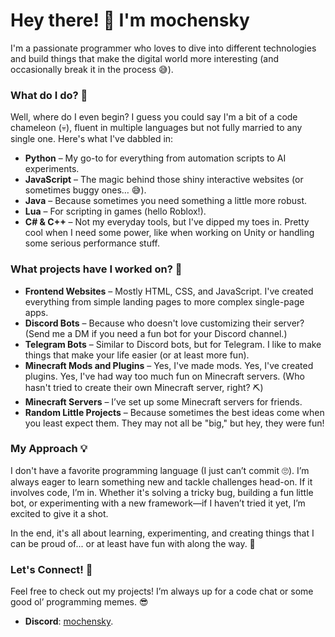 # Hey there! 👋 I'm mochensky

I'm a passionate programmer who loves to dive into different technologies and build things that make the digital world more interesting (and occasionally break it in the process 😅).

### What do I do? 🤔

Well, where do I even begin? I guess you could say I'm a bit of a code chameleon (💀), fluent in multiple languages but not fully married to any single one. Here's what I've dabbled in:

- **Python** – My go-to for everything from automation scripts to AI experiments.
- **JavaScript** – The magic behind those shiny interactive websites (or sometimes buggy ones… 😅).
- **Java** – Because sometimes you need something a little more robust.
- **Lua** – For scripting in games (hello Roblox!).
- **C# & C++** – Not my everyday tools, but I've dipped my toes in. Pretty cool when I need some power, like when working on Unity or handling some serious performance stuff.

### What projects have I worked on? 🚀

- **Frontend Websites** – Mostly HTML, CSS, and JavaScript. I've created everything from simple landing pages to more complex single-page apps.
- **Discord Bots** – Because who doesn't love customizing their server? (Send me a DM if you need a fun bot for your Discord channel.)
- **Telegram Bots** – Similar to Discord bots, but for Telegram. I like to make things that make your life easier (or at least more fun).
- **Minecraft Mods and Plugins** – Yes, I've made mods. Yes, I've created plugins. Yes, I've had way too much fun on Minecraft servers. (Who hasn't tried to create their own Minecraft server, right? ⛏)
- **Minecraft Servers** – I’ve set up some Minecraft servers for friends.
- **Random Little Projects** – Because sometimes the best ideas come when you least expect them. They may not all be "big," but hey, they were fun!

### My Approach 💡

I don't have a favorite programming language (I just can’t commit 🙄). I’m always eager to learn something new and tackle challenges head-on. If it involves code, I’m in. Whether it's solving a tricky bug, building a fun little bot, or experimenting with a new framework—if I haven’t tried it yet, I’m excited to give it a shot.

In the end, it's all about learning, experimenting, and creating things that I can be proud of... or at least have fun with along the way. 🎉

### Let's Connect! 🚀

Feel free to check out my projects! I’m always up for a code chat or some good ol’ programming memes. 😎

- **Discord**: [mochensky](https://discord.com/users/921107440496443392).
